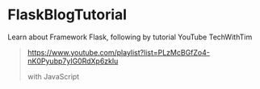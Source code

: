 # FlaskBlogTutorial

Learn about Framework Flask, following by tutorial YouTube TechWithTim
> https://www.youtube.com/playlist?list=PLzMcBGfZo4-nK0Pyubp7yIG0RdXp6zklu
> 
> with JavaScript
